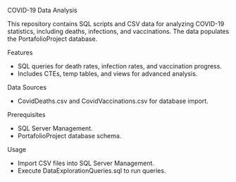 COVID-19 Data Analysis

This repository contains SQL scripts and CSV data for analyzing COVID-19 statistics, including deaths, infections, and vaccinations. The data populates the PortafolioProject database.

Features
- SQL queries for death rates, infection rates, and vaccination progress.
- Includes CTEs, temp tables, and views for advanced analysis.

Data Sources
- CovidDeaths.csv and CovidVaccinations.csv for database import.

Prerequisites
- SQL Server Management.
- PortafolioProject database schema.

Usage
- Import CSV files into SQL Server Management.
- Execute DataExplorationQueries.sql to run queries.
